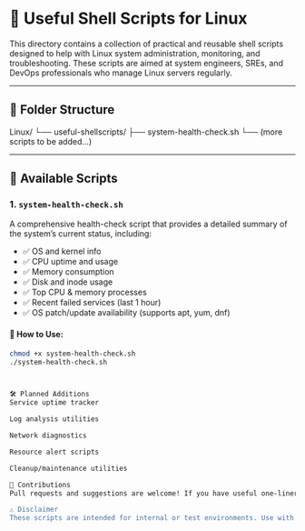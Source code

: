 # 🐧 Useful Shell Scripts for Linux

This directory contains a collection of practical and reusable shell scripts designed to help with Linux system administration, monitoring, and troubleshooting. These scripts are aimed at system engineers, SREs, and DevOps professionals who manage Linux servers regularly.

---

## 📁 Folder Structure

Linux/
└── useful-shellscripts/
├── system-health-check.sh
└── (more scripts to be added...)



---

## 📜 Available Scripts

### 1. `system-health-check.sh`

A comprehensive health-check script that provides a detailed summary of the system’s current status, including:

- ✅ OS and kernel info  
- ✅ CPU uptime and usage  
- ✅ Memory consumption  
- ✅ Disk and inode usage  
- ✅ Top CPU & memory processes  
- ✅ Recent failed services (last 1 hour)  
- ✅ OS patch/update availability (supports apt, yum, dnf)

#### 🔧 How to Use:
```bash
chmod +x system-health-check.sh
./system-health-check.sh



🛠️ Planned Additions
Service uptime tracker

Log analysis utilities

Network diagnostics

Resource alert scripts

Cleanup/maintenance utilities

📢 Contributions
Pull requests and suggestions are welcome! If you have useful one-liners or shell utilities you'd like to share, feel free to open an issue or PR.

⚠️ Disclaimer
These scripts are intended for internal or test environments. Use with caution on production systems and always review code before execution.